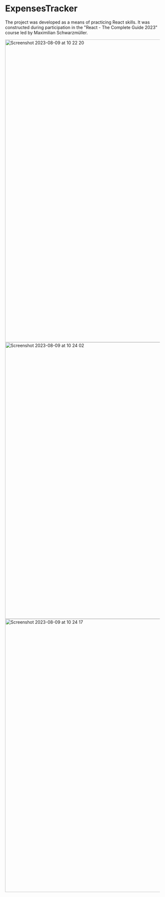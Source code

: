 # ExpensesTracker


The project was developed as a means of practicing React skills. It was constructed during participation in the "React - The Complete Guide 2023" course led by Maximilian Schwarzmüller.

<img width="986" alt="Screenshot 2023-08-09 at 10 22 20" src="https://github.com/kristinajak/ExpensesTracker/assets/41379252/33774b2a-92ea-4330-83bd-bff5266dcff6">

<img width="901" alt="Screenshot 2023-08-09 at 10 24 02" src="https://github.com/kristinajak/ExpensesTracker/assets/41379252/1d2440bf-6893-453f-aee4-2908fa832502">

<img width="890" alt="Screenshot 2023-08-09 at 10 24 17" src="https://github.com/kristinajak/ExpensesTracker/assets/41379252/9eb55143-aebf-46cd-aa96-5a0e25d1fcbe">
